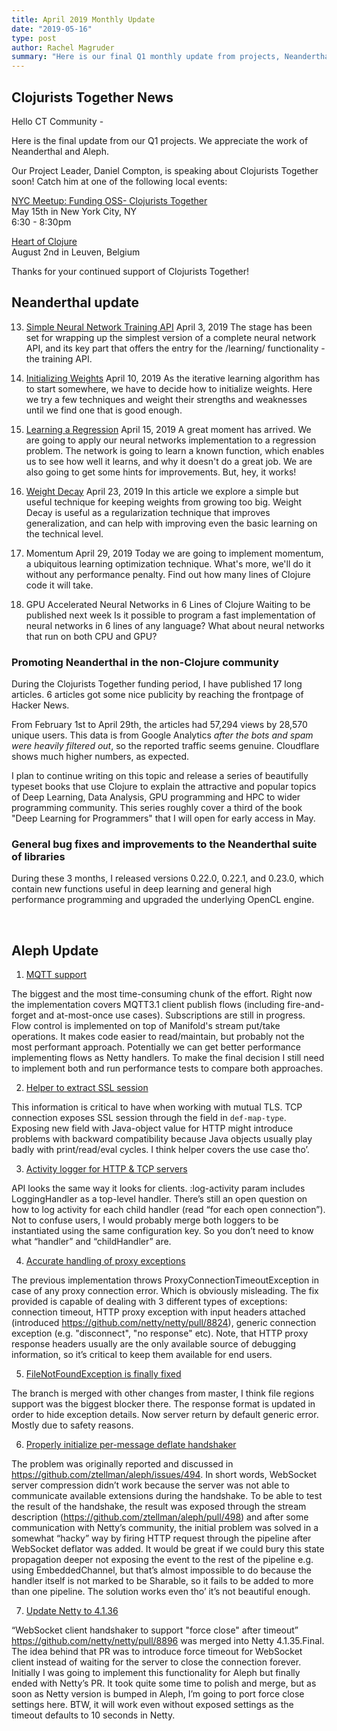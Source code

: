 ```yaml
---
title: April 2019 Monthly Update
date: "2019-05-16"
type: post
author: Rachel Magruder
summary: "Here is our final Q1 monthly update from projects, Neanderthal and Aleph - thanks so much for all your hard work this quarter."
---
```


## Clojurists Together News

Hello CT Community -

Here is the final update from our Q1 projects. We appreciate the work of Neanderthal and Aleph.

Our Project Leader, Daniel Compton, is speaking about Clojurists Together soon! Catch him at one of the following local events:

[NYC Meetup: Funding OSS- Clojurists Together](https://www.meetup.com/Clojure-nyc/events/260728030/)
<br /> May 15th in New York City, NY
<br /> 6:30 - 8:30pm

[Heart of Clojure](https://heartofclojure.eu/)
<br /> August 2nd in Leuven, Belgium

Thanks for your continued support of Clojurists Together!

## Neanderthal update

13.  [Simple Neural Network Training API](https://dragan.rocks/articles/19/Deep-Learning-in-Clojure-From-Scratch-to-GPU-13-Initializing-Weights)
April 3, 2019
The stage has been set for wrapping up the simplest version of a complete neural network API, and its key part that offers the entry for the /learning/ functionality - the training API.

14. [Initializing Weights](https://dragan.rocks/articles/19/Deep-Learning-in-Clojure-From-Scratch-to-GPU-14-Learning-Regression)
April 10, 2019
As the iterative learning algorithm has to start somewhere, we have to decide how to initialize weights. Here we try a few techniques and weight their strengths and weaknesses until we find one that is good enough.

15. [Learning a Regression](https://dragan.rocks/articles/19/Deep-Learning-in-Clojure-From-Scratch-to-GPU-15-Weight-Decay)
April 15, 2019
A great moment has arrived. We are going to apply our neural networks implementation to a regression problem. The network is going to learn a known function, which enables us to see how well it learns, and why it doesn't do a great job. We are also going to get some hints for improvements. But, hey, it works!

16. [Weight Decay](https://dragan.rocks/articles/19/Deep-Learning-in-Clojure-From-Scratch-to-GPU-16-Momentum)
April 23, 2019
In this article we explore a simple but useful technique for keeping weights from growing too big. Weight Decay is useful as a regularization technique that improves generalization, and can help with improving even the basic learning on the technical level.

17. Momentum
April 29, 2019
Today we are going to implement momentum, a ubiquitous learning optimization technique. What's more, we'll do it without any performance penalty. Find out how many lines of Clojure code it will take.

18. GPU Accelerated Neural Networks in 6 Lines of Clojure
Waiting to be published next week
Is it possible to program a fast implementation of neural networks in 6 lines of any language? What about neural networks
that run on both CPU and GPU?

### Promoting Neanderthal in the non-Clojure community

During the Clojurists Together funding period, I have published 17 long articles. 6 articles got some nice publicity by reaching the frontpage of Hacker News.

From February 1st to April 29th, the articles had 57,294 views by 28,570 unique users. This data is from Google Analytics *after the bots and spam were heavily filtered out*, so the reported traffic seems genuine. Cloudflare shows much higher numbers, as expected.

I plan to continue writing on this topic and release a series of beautifully typeset books that use Clojure to explain the attractive and popular topics of Deep Learning, Data Analysis, GPU programming and HPC to wider programming community. This series roughly cover a third of the book "Deep Learning for Programmers" that I will open for early access in May.

### General bug fixes and improvements to the Neanderthal suite of libraries

During these 3 months, I released versions 0.22.0, 0.22.1, and 0.23.0, which contain new functions useful in deep learning and general high performance programming and upgraded the underlying OpenCL engine.

<br />

## Aleph Update

1. [MQTT support](https://github.com/ztellman/aleph/pull/510)

The biggest and the most time-consuming chunk of the effort. Right now the implementation covers MQTT3.1 client publish flows (including fire-and-forget and at-most-once use cases). Subscriptions are still in progress. Flow control is implemented on top of Manifold's stream put/take operations. It makes code easier to read/maintain, but probably not the most performant approach. Potentially we can get better performance implementing flows as Netty handlers. To make the final decision I still need to implement both and run performance tests to compare both approaches.

2. [Helper to extract SSL session](https://github.com/ztellman/aleph/pull/505)

This information is critical to have when working with mutual TLS. TCP connection exposes SSL session through the field in `def-map-type`. Exposing new field with Java-object value for HTTP might introduce problems with backward compatibility because Java objects usually play badly with print/read/eval cycles. I think helper covers the use case tho’.

3. [Activity logger for HTTP & TCP servers](https://github.com/ztellman/aleph/pull/508)

API looks the same way it looks for clients. :log-activity param includes LoggingHandler as a top-level handler. There’s still an open question on how to log activity for each child handler (read “for each open connection”). Not to confuse users, I would probably merge both loggers to be instantiated using the same configuration key. So you don’t need to know what “handler” and “childHandler” are.

4. [Accurate handling of proxy exceptions](https://github.com/ztellman/aleph/pull/509)

The previous implementation throws ProxyConnectionTimeoutException in case of any proxy connection error. Which is obviously misleading. The fix provided is capable of dealing with 3 different types of exceptions: connection timeout, HTTP proxy exception with input headers attached (introduced https://github.com/netty/netty/pull/8824), generic connection exception (e.g. "disconnect", "no response" etc). Note, that HTTP proxy response headers usually are the only available source of debugging information, so it’s critical to keep them available for end users.

5. [FileNotFoundException is finally fixed](https://github.com/ztellman/aleph/pull/471)

The branch is merged with other changes from master, I think file regions support was the biggest blocker there. The response format is updated in order to hide exception details. Now server return by default generic error. Mostly due to safety reasons.

6. [Properly initialize per-message deflate handshaker](https://github.com/ztellman/aleph/pull/506)

The problem was originally reported and discussed in https://github.com/ztellman/aleph/issues/494. In short words, WebSocket server compression didn’t work because the server was not able to communicate available extensions during the handshake. To be able to test the result of the handshake, the result was exposed through the stream description (https://github.com/ztellman/aleph/pull/498) and after some communication with Netty’s community, the initial problem was solved in a somewhat “hacky” way by firing HTTP request through the pipeline after WebSocket deflator was added. It would be great if we could bury this state propagation deeper not exposing the event to the rest of the pipeline e.g. using EmbeddedChannel, but that’s almost impossible to do because the handler itself is not marked to be Sharable, so it fails to be added to more than one pipeline. The solution works even tho’ it’s not beautiful enough.

7. [Update Netty to 4.1.36](https://github.com/ztellman/aleph/pull/507)

“WebSocket client handshaker to support "force close" after timeout” https://github.com/netty/netty/pull/8896 was merged into Netty 4.1.35.Final. The idea behind that PR was to introduce force timeout for WebSocket client instead of waiting for the server to close the connection forever. Initially I was going to implement this functionality for Aleph but finally ended with Netty’s PR. It took quite some time to polish and merge, but as soon as Netty version is bumped in Aleph, I’m going to port force close settings here. BTW, it will work even without exposed settings as the timeout defaults to 10 seconds in Netty.

